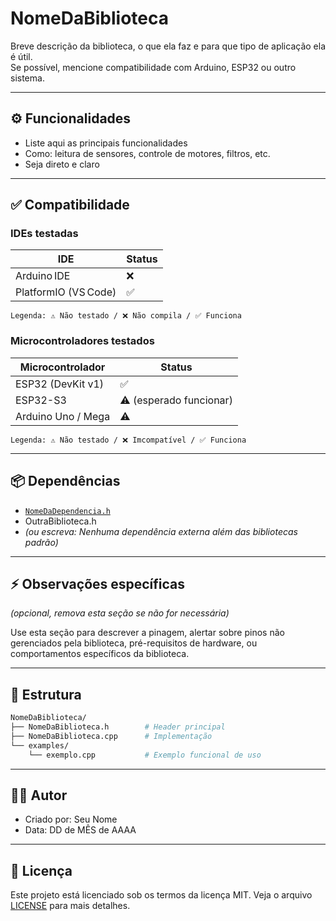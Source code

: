 # NomeDaBiblioteca

Breve descrição da biblioteca, o que ela faz e para que tipo de aplicação ela é útil.  
Se possível, mencione compatibilidade com Arduino, ESP32 ou outro sistema.

---

## ⚙️ Funcionalidades

- Liste aqui as principais funcionalidades
- Como: leitura de sensores, controle de motores, filtros, etc.
- Seja direto e claro

---

## ✅ Compatibilidade

### IDEs testadas 


| IDE                     | Status                                  |
|-------------------------|-----------------------------------------|
| Arduino IDE             | ❌                                      |
| PlatformIO (VS Code)    | ✅                                      |
```Legenda: ⚠️ Não testado / ❌ Não compila / ✅ Funciona ```

### Microcontroladores testados

| Microcontrolador        | Status                           |
|-------------------------|----------------------------------|
| ESP32 (DevKit v1)       | ✅                               |
| ESP32-S3                | ⚠️ (esperado funcionar)|         |
| Arduino Uno / Mega      | ⚠️                               |
```Legenda: ⚠️ Não testado / ❌ Imcompatível / ✅ Funciona ```

---

## 📦 Dependências

- [`NomeDaDependencia.h`](https://link-documentacao)
- OutraBiblioteca.h
- _(ou escreva: Nenhuma dependência externa além das bibliotecas padrão)_

---

## ⚡ Observações específicas

_(opcional, remova esta seção se não for necessária)_

Use esta seção para descrever a pinagem, alertar sobre pinos não gerenciados pela biblioteca, pré-requisitos de hardware, ou comportamentos específicos da biblioteca.

---

## 📁 Estrutura

```bash
NomeDaBiblioteca/
├── NomeDaBiblioteca.h        # Header principal
├── NomeDaBiblioteca.cpp      # Implementação
└── examples/
    └── exemplo.cpp           # Exemplo funcional de uso
```

---

## 👨‍💻 Autor

- Criado por: Seu Nome
- Data: DD de MÊS de AAAA

---

## 📝 Licença

Este projeto está licenciado sob os termos da licença MIT. Veja o arquivo [LICENSE](LICENSE) para mais detalhes.
